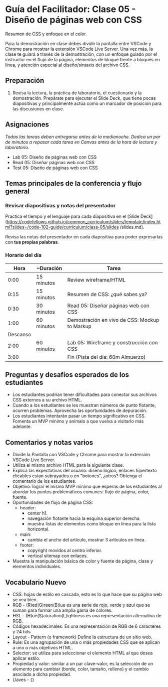 # Guía del Facilitador: Clase 05 - Diseño de páginas web con CSS

Resumen de CSS y enfoque en el color.

Para la demostración en clase debes dividir la pantalla entre VSCode y Chrome para mostrar la extensión VSCode Live Server. Una vez más, la clase te guiará a través de la demostración, con un enfoque guiado por el instructor en el flujo de la página, elementos de bloque frente a bloques en línea, y atención especial al diseño/sintaxis del archivo CSS.

## Preparación

1. Revisa la lectura, la práctica de laboratorio, el cuestionario y la demostración. Prepárate para ejecutar el Slide Deck, que tiene pocas diapositivas y principalmente actúa como un marcador de posición para las discusiones en clase.

## Asignaciones

*Todas las tareas deben entregarse antes de la medianoche. Dedica un par de minutos a repasar cada tarea en Canvas antes de la hora de lectura y laboratorio.*

- Lab 05: Diseño de páginas web con CSS
- Read 05: Diseñar páginas web con CSS
- Test 05: Diseño de páginas web con CSS

## Temas principales de la conferencia y flujo general

### Revisar diapositivas y notas del presentador

Practica el tiempo y el lenguaje para cada diapositiva en el [Slide Deck] (https://codefellows.github.io/common_curriculum/slides/template/index.html?slides=/code-102-guide/curriculum/class-05/slides /slides.md).

Revisa las notas del presentador en cada diapositiva para poder expresarlas con **tus propias palabras**.

### Horario del día

| Hora | ~Duración| Tarea |
|--- |--- |--- |
| 0:00 | 15 minutos | Review wireframe/HTML |
| 0:15 | 15 minutos | Resumen de CSS: ¿qué sabes ya? |
| 0:30 | 30 minutos | Read 05: Diseñar páginas web con CSS |
| 1:00 | 60 minutos | Demostración en vivo de CSS: Mockup to Markup |
| Descanso | | |
| 2:00 | 60 minutos | Lab 05: Wireframe y construcción con CSS |
| 3:00 | | Fin (Pista del día: 60m Almuerzo) |

## Preguntas y desafíos esperados de los estudiantes

- Los estudiantes podrían tener dificultades para conectar sus archivos CSS externos a su archivo HTML.
- Cuando a los estudiantes se les muestran números de punto flotante, ocurren problemas. Aprovecha las oportunidades de depuración.
- Los estudiantes intentarán pasar un tiempo significativo en CSS. Fomenta un MVP mínimo y anímalo a que vuelva a visitarlo más adelante.

## Comentarios y notas varios

- Divide la Pantalla con VSCode y Chrome para mostrar la extensión VSCode Live Server.
- Utiliza el mismo archivo HTML para la siguiente clase.
- Explica las expectativas del usuario: diseño lógico, enlaces hipertexto clicables estan subrayados o en "botones", ¿otros? Obtenga el comentario de los estudiantes.
- Objetivo: lograr el mismo MVP mínimo que esperas de los estudiantes al abordar los puntos problemáticos comunes: flujo de página, color, fuente.
- Oportunidades de flujo de página CSS:
   - header:
     - center h1.
     - navegación flotante hacia la esquina superior derecha.
     - muestra listas de elementos como bloque en línea para la lista horizontal.
   - main:
     - cambia el ancho del artículo, mostrar 3 artículos en línea.
   - footer:
     - copyright movidos al centro inferior.
     - vertical sitemap con enlaces.
- Muestra la manipulación básica de color y fuente de página, clase y elementos individuales.

## Vocabulario Nuevo 

- CSS: hojas de estilo en cascada, esto es lo que hace que su página web se vea bien.
- RGB - (R)ed(G)reen(B)lue es una serie de rojo, verde y azul que se suman para formar una amplia gama de colores.
- HSL - (H)ue(S)aturation(L)ightness es una representación alternativa de RGB.
- Códigos hexadecimales: Es una representación de RGB de 6 caracteres y 24 bits.
- Layout - Pattern (o framework) Define la estructura de un sitio web.
- Rule: Es una agrupación de una o más propiedades CSS que se aplican a uno o más objetivos HTML.
- Selector: se utiliza para seleccionar el elemento HTML al que desea aplicar estilo.
- Propiedad y valor: similar a un par clave-valor, es la selección de un elemento para cambiar (borde, color, tamaño, relleno) y el cambio asociado a dicha propiedad.
- Llaves - {}
